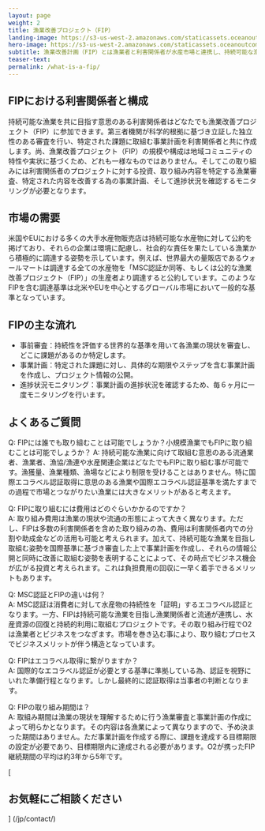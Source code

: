 ```yaml
---
layout: page 
weight: 2
title: 漁業改善プロジェクト（FIP）
landing-image: https://s3-us-west-2.amazonaws.com/staticassets.oceanoutcomes.org/rollover+images/services-hover.jpg
hero-image: https://s3-us-west-2.amazonaws.com/staticassets.oceanoutcomes.org/hero+photos/japanese-whatisafip.jpg
subtitle: 漁業改善計画（FIP）とは漁業者と利害関係者が水産市場と連携し、持続可能な漁業を目指すプロジェクトです。
teaser-text:
permalink: /what-is-a-fip/
---
```


<h2>FIPにおける利害関係者と構成</h2>

持続可能な漁業を共に目指す意思のある利害関係者はどなたでも漁業改善プロジェクト（FIP）に参加できます。第三者機関が科学的根拠に基づき立証した独立性のある審査を行い、特定された課題に取組む事業計画を利害関係者と共に作成します。尚、漁業改善プロジェクト（FIP）の規模や構成は地域コミュニティの特性や実状に基づくため、どれも一様なものではありません。そしてこの取り組みには利害関係者のプロジェクトに対する投資、取り組み内容を特定する漁業審査、特定された内容を改善する為の事業計画、そして進捗状況を確認するモニタリングが必要となります。

<h2>市場の需要</h2>
米国やEUにおける多くの大手水産物販売店は持続可能な水産物に対して公約を掲げており、それらの企業は環境に配慮し、社会的な責任を果たしている漁業から積極的に調達する姿勢を示しています。例えば、世界最大の量販店であるウォールマートは調達する全ての水産物を「MSC認証か同等、もしくは公的な漁業改善プロジェクト（FIP）」の生産者より調達すると公約しています。このようなFIPを含む調達基準は北米やEUを中心とするグローバル市場において一般的な基準となっています。

<h2>FIPの主な流れ</h2>

* 事前審査：持続性を評価する世界的な基準を用いて各漁業の現状を審査し、どこに課題があるのか特定します。
* 事業計画：特定された課題に対し、具体的な期限やステップを含む事業計画を作成し、プロジェクト情報の公開。
* 進捗状況モニタリング：事業計画の進捗状況を確認するため、毎６ヶ月に一度モニタリングを行います。

<h2>よくあるご質問</h2>

Q: FIPには誰でも取り組むことは可能でしょうか？小規模漁業でもFIPに取り組むことは可能でしょうか？
A: 持続可能な漁業に向けて取組む意思のある流通業者、漁業者、漁協/漁連や水産関連企業はどなたでもFIPに取り組む事が可能です。漁獲量、漁業種類、漁場などにより制限を受けることはありません。特に国際エコラベル認証取得に意思のある漁業や国際エコラベル認証基準を満たすまでの過程で市場とつながりたい漁業には大きなメリットがあると考えます。

Q: FIPに取り組むには費用はどのぐらいかかるのですか？  
A: 取り組み費用は漁業の現状や流通の形態によって大きく異なります。ただし、FIPは多数の利害関係者を含めた取り組みの為、費用は利害関係者内での分割や助成金などの活用も可能と考えられます。加えて、持続可能な漁業を目指し取組む姿勢を国際基準に基づき審査した上で事業計画を作成し、それらの情報公開と同時に改善に取組む姿勢を表明することによって、その時点でビジネス機会が広がる投資と考えられます。これは負担費用の回収に一早く着手できるメリットもあります。

Q: MSC認証とFIPの違いは何？  
A: MSC認証は消費者に対して水産物の持続性を「証明」するエコラベル認証となります。一方、FIPは持続可能な漁業を目指し漁業関係者と流通が連携し、水産資源の回復と持続的利用に取組むプロジェクトです。その取り組み行程でO2は漁業者とビジネスをつなぎます。市場を巻き込む事により、取り組むプロセスでビジネスメリットが伴う構造となっています。  

Q: FIPはエコラベル取得に繋がりますか？  
A: 国際的なエコラベル認証が必要とする基準に準拠している為、認証を視野にいれた準備行程となります。しかし最終的に認証取得は当事者の判断となります。

Q: FIPの取り組み期間は？  
A: 取組み期間は漁業の現状を理解するために行う漁業審査と事業計画の作成によって明らかとなります。その内容は各漁業によって異なりますので、予め決まった期間はありません。ただ事業計画を作成する際に、課題を達成する目標期限の設定が必要であり、目標期限内に達成される必要があります。O2が携ったFIP継続期間の平均は約3年から5年です。

[<h2>お気軽にご相談ください</h2>] (/jp/contact/)
